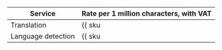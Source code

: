 | Service | Rate per 1 million characters, with VAT |
| ----- | ----- |
| Translation | {{ sku|RUB|ai.mt.translate|string }} |
| Language detection | {{ sku|RUB|ai.mt.detect|string }} |
